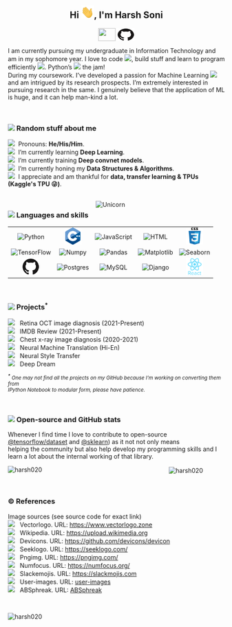 <!--
- 👋 Hi, I’m @harsh020
- 👀 I’m interested in ...
- 🌱 I’m currently learning ...
- 💞️ I’m looking to collaborate on ...
- 📫 How to reach me ...
-->


<h2 align="center">Hi <img src="https://raw.githubusercontent.com/ABSphreak/ABSphreak/master/gifs/Hi.gif" width="30px">, I'm Harsh Soni</h2>
<p align="center">
<a href = "mailto: soniharsh020@gmail.com"><img align="center" src="https://www.vectorlogo.zone/logos/gmail/gmail-icon.svg" height="30" width="40" /></a>
<a href="#" target="blank"><img align="center" src="https://raw.githubusercontent.com/devicons/devicon/2809b567852a4648062a2d3e7c1c531367458c0b/icons/github/github-original.svg" height="30" width="40" /></a>
</p>

<p>
    I am currently pursuing my undergraduate in Information Technology and am in my sophomore year. I love to code <img src="https://github.com/TheDudeThatCode/TheDudeThatCode/blob/master/Assets/Developer.gif" width="25px">, build stuff and learn to program efficiently <img src="https://github.com/TheDudeThatCode/TheDudeThatCode/blob/master/Assets/Designer.gif" width="30px">. Python’s <img src="https://www.vectorlogo.zone/logos/python/python-icon.svg" width="15px"> the jam!</br> 
    During my coursework. I’ve developed a passion for Machine Learning <img src="https://www.flaticon.com/svg/vstatic/svg/2103/2103787.svg?token=exp=1617434895~hmac=59573d479164e08b56f194adb846ef6b" height="15px"> and am intrigued by its research prospects. I’m extremely interested in pursuing research in the same. I genuinely believe that the application of ML is huge, and it can help man-kind a lot.
</p>
 
<br>

<p>
<h3><b><img src="https://emojis.slackmojis.com/emojis/images/1450785773/250/mega.gif?1450785773" height="25px">&nbsp;Random stuff about me</b></h3> 

<img src="https://www.vectorlogo.zone/logos/git-scm/git-scm-icon.svg" height="15px">&nbsp;&nbsp;Pronouns: **He/His/Him**.</br>
<img src="https://www.vectorlogo.zone/logos/git-scm/git-scm-icon.svg" height="15px">&nbsp;&nbsp;I’m currently learning **Deep Learning**.</br>
<img src="https://www.vectorlogo.zone/logos/git-scm/git-scm-icon.svg" height="15px">&nbsp;&nbsp;I’m currently training **Deep convnet models**.</br>
<img src="https://www.vectorlogo.zone/logos/git-scm/git-scm-icon.svg" height="15px">&nbsp;&nbsp;I’m currently honing my **Data Structures & Algorithms**.</br>
<img src="https://www.vectorlogo.zone/logos/git-scm/git-scm-icon.svg" height="15px">&nbsp;&nbsp;I appreciate and am thankful for **data, transfer learning & TPUs (Kaggle's TPU 😜)**.</br>
</p>

<br>

<img align="right" width=300px alt="Unicorn" src="https://media.giphy.com/media/3ohs4BSacFKI7A717y/giphy.gif" />

<h3><b><img src="https://emojis.slackmojis.com/emojis/images/1471045839/793/computerrage.gif?1471045839" height="25px">&nbsp;Languages and skills</b></h3>
<table>
<tbody>
<tr>
<td align="center"><img src="https://www.vectorlogo.zone/logos/python/python-icon.svg" height="40px" title="Python"></td>
<td align="center"><img src="https://raw.githubusercontent.com/devicons/devicon/2809b567852a4648062a2d3e7c1c531367458c0b/icons/cplusplus/cplusplus-original.svg" height="40px" title="C++"></td>
<td align="center"><img src="https://www.vectorlogo.zone/logos/javascript/javascript-icon.svg" height="40px" title="JavaScript"></td>
<td align="center"><img src="https://www.vectorlogo.zone/logos/w3_html5/w3_html5-icon.svg" height="40px" title="HTML"></td>
<td align="center"><img src="https://raw.githubusercontent.com/devicons/devicon/2809b567852a4648062a2d3e7c1c531367458c0b/icons/css3/css3-original-wordmark.svg" height="40px" title="CSS"></td>
</tr>

<tr>
<td align="center"><img src="https://www.vectorlogo.zone/logos/tensorflow/tensorflow-icon.svg" height="40px" title="TensorFlow"></td>
<td align="center"><img src="https://www.vectorlogo.zone/logos/numpy/numpy-icon.svg" height="40px" title="Numpy"></td>
<td align="center"><img src="https://numfocus.org/wp-content/uploads/2016/07/pandas-logo-300.png" height="45px" title="Pandas"></td>
<td align="center"><img src="https://upload.wikimedia.org/wikipedia/commons/thumb/8/84/Matplotlib_icon.svg/1024px-Matplotlib_icon.svg.png" height="40px" title="Matplotlib"></td>
<td align="center"><img src="https://user-images.githubusercontent.com/315810/92161415-9e357100-edfe-11ea-917d-f9e33fd60741.png" height="40px" title="Seaborn"></td>
</tr>

<tr>
<td align="center"><img src="https://raw.githubusercontent.com/devicons/devicon/2809b567852a4648062a2d3e7c1c531367458c0b/icons/github/github-original.svg" height="40px" title="Git/GitHub"></td>
<td align="center"><img src="https://upload.wikimedia.org/wikipedia/commons/thumb/2/29/Postgresql_elephant.svg/1200px-Postgresql_elephant.svg.png" height="40px" title="Postgres"></td>
<td align="center"><img src="https://pngimg.com/uploads/mysql/mysql_PNG23.png" height="40px" title="MySQL"></td>
<td align="center"><img src="https://seeklogo.com/images/D/django-logo-4C5ECF7036-seeklogo.com.png" height="40px" title="Django"></td>
<td align="center"><img src="https://raw.githubusercontent.com/devicons/devicon/master/icons/react/react-original-wordmark.svg" height="40px" title="ReactJs"></td>
</tr>

</tbody>
</table>
 
 </br>

<h3><img src="https://emojis.slackmojis.com/emojis/images/1534260614/4501/xcode_project.png?1534260614" height="25px">&nbsp;Projects<sup>*</sup></h3>
<p>
<img src="https://www.vectorlogo.zone/logos/git-scm/git-scm-icon.svg" height="15px">&nbsp;&nbsp; Retina OCT image diagnosis (2021-Present)</br>
<img src="https://www.vectorlogo.zone/logos/git-scm/git-scm-icon.svg" height="15px">&nbsp;&nbsp; IMDB Review (2021-Present)</br>
<img src="https://www.vectorlogo.zone/logos/git-scm/git-scm-icon.svg" height="15px">&nbsp;&nbsp; Chest x-ray image diagnosis (2020-2021)</br>
<img src="https://www.vectorlogo.zone/logos/git-scm/git-scm-icon.svg" height="15px">&nbsp;&nbsp; Neural Machine Translation (Hi-En)</br>
<img src="https://www.vectorlogo.zone/logos/git-scm/git-scm-icon.svg" height="15px">&nbsp;&nbsp; Neural Style Transfer</br>
<img src="https://www.vectorlogo.zone/logos/git-scm/git-scm-icon.svg" height="15px">&nbsp;&nbsp; Deep Dream</br>
</p>
<small><i><p><b><sup>*</sup></b>&nbsp;One may not find all the projects on my GitHub because I’m working on converting them from </br>IPython Notebook to modular form, please have patience.</p></i></small>

</br>

<h3><img src="https://www.vectorlogo.zone/logos/opensource/opensource-icon.svg" height="25px">&nbsp;Open-source and GitHub stats</h3>
<p>Whenever I find time I love to contribute to open-source <a href="https://github.com/tensorflow/datasets" alt="TFDS">@tensorflow/dataset</a> and <a href="https://github.com/scikit-learn/scikit-learn" alt="scikit-learn">@sklearn</a>) as it not not only means </br>
helping the community but also help develop my programming skills and I learn a lot about the internal working of that library.</p>
<p><img align="left" src="https://github-readme-stats.vercel.app/api/top-langs?username=harsh020&show_icons=true&locale=en&layout=compact" alt="harsh020" width="370" /></p>
<p>&nbsp;<img align="center" src="https://github-readme-stats.vercel.app/api?username=harsh020&show_icons=true&locale=en" alt="harsh020" width="380" /></p>

</br>

<h3>&copy;&nbsp;References</h3>
<p>Image sources (see source code for exact link)</br>
<img src="https://www.vectorlogo.zone/logos/git-scm/git-scm-icon.svg" height="15px">&nbsp;&nbsp; Vectorlogo. URL: <a href="https://www.vectorlogo.zone">https://www.vectorlogo.zone</a></br>
<img src="https://www.vectorlogo.zone/logos/git-scm/git-scm-icon.svg" height="15px">&nbsp;&nbsp; Wikipedia. URL: <a href="https://upload.wikimedia.org">https://upload.wikimedia.org</a></br>
<img src="https://www.vectorlogo.zone/logos/git-scm/git-scm-icon.svg" height="15px">&nbsp;&nbsp; Devicons. URL: <a href="https://github.com/devicons/devicon">https://github.com/devicons/devicon</a></br>
<img src="https://www.vectorlogo.zone/logos/git-scm/git-scm-icon.svg" height="15px">&nbsp;&nbsp; Seeklogo. URL: <a href="https://seeklogo.com/">https://seeklogo.com/</a></br>
<img src="https://www.vectorlogo.zone/logos/git-scm/git-scm-icon.svg" height="15px">&nbsp;&nbsp; Pngimg. URL: <a href="https://pngimg.com/">https://pngimg.com/</a></br>
<img src="https://www.vectorlogo.zone/logos/git-scm/git-scm-icon.svg" height="15px">&nbsp;&nbsp; Numfocus. URL: <a href="https://numfocus.org/">https://numfocus.org/</a></br>
<img src="https://www.vectorlogo.zone/logos/git-scm/git-scm-icon.svg" height="15px">&nbsp;&nbsp; Slackemojis. URL: <a href="https://slackmojis.com">https://slackmojis.com</a></br>
<img src="https://www.vectorlogo.zone/logos/git-scm/git-scm-icon.svg" height="15px">&nbsp;&nbsp; User-images. URL: <a href="https://user-images.githubusercontent.com/315810/92161415-9e357100-edfe-11ea-917d-f9e33fd60741.png">user-images</a></br>
<img src="https://www.vectorlogo.zone/logos/git-scm/git-scm-icon.svg" height="15px">&nbsp;&nbsp; ABSphreak. URL: <a href="https://github.com/ABSphreak">ABSphreak</a></br>
</p>

<br>

<p align="left"><img src="https://komarev.com/ghpvc/?username=harsh020&label=Profile%20Views&color=0e75b6&style=flat" alt="harsh020" /> </p>

<!---
harsh020/harsh020 is a ✨ special ✨ repository because its `README.md` (this file) appears on your GitHub profile.
You can click the Preview link to take a look at your changes.
--->
